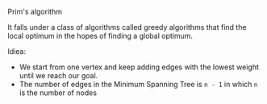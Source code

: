 Prim's algorithm

It falls under a class of algorithms called greedy algorithms that find the local optimum in the hopes of finding a global optimum.

Idiea: 
 - We start from one vertex and keep adding edges with the lowest weight until we reach our goal.
 - The number of edges in the Minimum Spanning Tree is `n - 1` in which `n` is the number of nodes